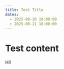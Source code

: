 ```yaml
---
title: Test Title
dates:
  - 2025-08-10 18:00:00
  - 2025-08-11 18:00:00
---
```


# Test content

HI!
